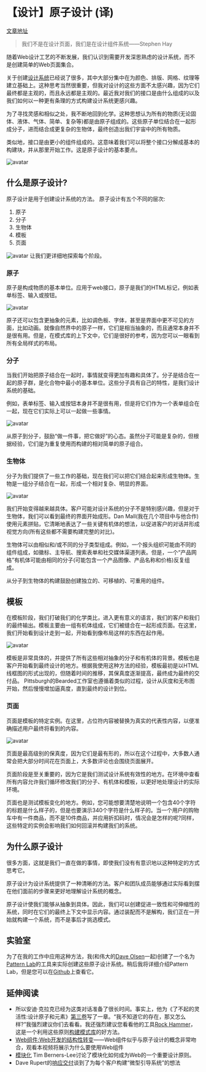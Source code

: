 # 【设计】原子设计 (译)
[文章地址](https://bradfrost.com/blog/post/atomic-web-design/)

> 我们不是在设计页面，我们是在设计组件系统——Stephen Hay

随着Web设计工艺的不断发展，我们认识到需要开发深思熟虑的设计系统，而不是创建简单的Web页面集合。

关于创建[设计系统](http://24ways.org/2012/design-systems/)已经说了很多，其中大部分集中在为颜色、排版、网格、纹理等建立基础上。这种思考当然很重要，但我对设计的这些方面不太感兴趣，因为它们最终都是主观的，而且永远都是主观的。最近我对我们的接口是由什么组成的以及我们如何以一种更有条理的方式构建设计系统更感兴趣。

为了寻找灵感和相似之处，我不断地回到化学。这种思想认为所有的物质(无论固体、液体、气体、简单、复杂等)都是由原子组成的。这些原子单位结合在一起形成分子，进而结合成更复杂的生物体，最终创造出我们宇宙中的所有物质。

类似地，接口是由更小的组件组成的。这意味着我们可以将整个接口分解成基本的构建块，并从那里开始工作。这是原子设计的基本要点。

![avatar](https://qiufeihong-blog.oss-cn-hangzhou.aliyuncs.com/atomic-design/atomic.797c1149.png)

## 什么是原子设计?
原子设计是用于创建设计系统的方法。
原子设计有五个不同的层次:

1. 原子
2. 分子
3. 生物体
4. 模板
5. 页面

![avatar](https://qiufeihong-blog.oss-cn-hangzhou.aliyuncs.com/atomic-design/atomic1.9b67dbfd.png)
让我们更详细地探索每个阶段。

### 原子
原子是构成物质的基本单位。应用于web接口，原子是我们的HTML标记，例如表单标签、输入或按钮。

![avatar](https://qiufeihong-blog.oss-cn-hangzhou.aliyuncs.com/atomic-design/atomic2.6dc3d4d5.png)

原子还可以包含更抽象的元素，比如调色板、字体，甚至是界面中更不可见的方面，比如动画。就像自然界中的原子一样，它们是相当抽象的，而且通常本身并不是很有用。但是，在模式库的上下文中，它们是很好的参考，因为您可以一眼看到所有全局样式的布局。

### 分子
当我们开始把原子结合在一起时，事情就变得更加有趣和具体了。分子是结合在一起的原子群，是化合物中最小的基本单位。这些分子具有自己的特性，是我们设计系统的基础。

例如，表单标签、输入或按钮本身并不是很有用，但是将它们作为一个表单组合在一起，现在它们实际上可以一起做一些事情。

![avatar](https://qiufeihong-blog.oss-cn-hangzhou.aliyuncs.com/atomic-design/atomic3.71358925.png)

从原子到分子，鼓励“做一件事，把它做好”的心态。虽然分子可能是复杂的，但根据经验，它们是为重复使用而构建的相对简单的原子组合。

### 生物体
分子为我们提供了一些工作的基础，现在我们可以把它们结合起来形成生物体。生物是一组分子结合在一起，形成一个相对复杂、明显的界面。

![avatar](https://qiufeihong-blog.oss-cn-hangzhou.aliyuncs.com/atomic-design/atomic4.5694c1d0.png)

我们开始变得越来越具体。客户可能对设计系统的分子不是特别感兴趣，但是对于生物体，我们可以看到最终的界面开始成形。Dan Mall(我在几个项目中与他合作)使用元素拼贴，它清晰地表达了一些关键有机体的想法，以促进客户的对话并形成视觉方向(所有这些都不需要构建完整的对比)。

生物体可以由相似和/或不同的分子类型组成。例如，一个报头组织可能由不同的组件组成，如徽标、主导航、搜索表单和社交媒体渠道列表。但是，一个“产品网格”有机体可能由相同的分子(可能包含一个产品图像、产品名称和价格)反复组成。

从分子到生物体的构建鼓励创建独立的、可移植的、可重用的组件。

## 模板
在模板阶段，我们打破我们的化学类比，进入更有意义的语言，我们的客户和我们的最终输出。模板主要由一组有机体组成，它们被缝合在一起形成页面。在这里，我们开始看到设计走到一起，开始看到像布局这样的东西在起作用。

![avatar](https://qiufeihong-blog.oss-cn-hangzhou.aliyuncs.com/atomic-design/atomic5.e4ccae48.png)

模板是非常具体的，并提供了所有这些相对抽象的分子和有机体的背景。模板也是客户开始看到最终设计的地方。根据我使用这种方法的经验，模板最初是以HTML线框图的形式出现的，但随着时间的推移，其保真度逐渐提高，最终成为最终的交付品。 Pittsburgh的Bearded工作室也遵循着类似的过程，设计从灰度和无布图开始，然后慢慢增加逼真度，直到最终的设计到位。

### 页面
页面是模板的特定实例。在这里，占位符内容被替换为真实的代表性内容，以便准确描述用户最终将看到的内容。

![avatar](https://qiufeihong-blog.oss-cn-hangzhou.aliyuncs.com/atomic-design/atomic6.eb19a3bc.png)

页面是最高级别的保真度，因为它们是最有形的，所以在这个过程中，大多数人通常会把大部分时间花在页面上，大多数评论也会围绕页面展开。

页面阶段是至关重要的，因为它是我们测试设计系统有效性的地方。在环境中查看所有内容允许我们循环修改我们的分子、有机体和模板，以更好地处理设计的实际环境。

页面也是测试模板变化的地方。例如，您可能想要清楚地说明一个包含40个字符的标题是什么样子的，但是也要演示340个字符是什么样子的。当一个用户的购物车中有一件商品，而不是10件商品，并应用折扣码时，情况会是怎样的呢?同样，这些特定的实例会影响我们如何回滚并构建我们的系统。

## 为什么原子设计
很多方面，这就是我们一直在做的事情，即使我们没有有意识地以这种特定的方式思考它。

原子设计为设计系统提供了一种清晰的方法。客户和团队成员能够通过实际看到摆在他们面前的步骤来更好地理解设计系统的概念。

原子设计使我们能够从抽象到具体。因此，我们可以创建促进一致性和可伸缩性的系统，同时在它们的最终上下文中显示内容。通过装配而不是解构，我们正在一开始就构建一个系统，而不是事后才挑选模式。

## 实验室
为了在我的工作中应用这种方法，我(和伟大的[Dave Olsen](http://dmolsen.com/)一起)创建了一个名为[Pattern Lab](https://bradfrost.com/blog/post/atomic-web-design/)的工具来实际创建这些原子设计系统。稍后我将详细介绍Pattern Lab，但是您可以在[Github](https://github.com/bradfrost/patternlab)上查看它。

## 延伸阅读
- 所以安迪·克拉克已经为这类对话准备了很长时间。事实上，他为《了不起的灵活性:设计原子和元素》[第三卷](https://shop.smashingmagazine.com/smashing-book-3.html)写了一章。“我不知道它的存在，那又怎么样?”我强烈建议你们去看看。我还强烈建议您看看他的工具[Rock Hammer](http://malarkey.github.io/Rock-Hammer/)，这是一个利用这些原则[构建模式库](https://stuffandnonsense.co.uk/blog/rock-hammer-a-curated-responsive-project-library)的好方法。
- [Web组件:Web开发的结构性转变](http://www.youtube.com/watch?v=fqULJBBEVQE)——Web组件似乎与原子设计的概念非常吻合，观看本视频将展示为什么要使用Web组件
- [模块化](http://www.w3.org/DesignIssues/Modularity.html) Tim Berners-Lee讨论了模块化如何成为Web的一个重要设计原则。
- Dave Rupert的[响应交付](http://daverupert.com/2013/04/responsive-deliverables/)谈到了为每个客户构建“微型引导系统”的想法
